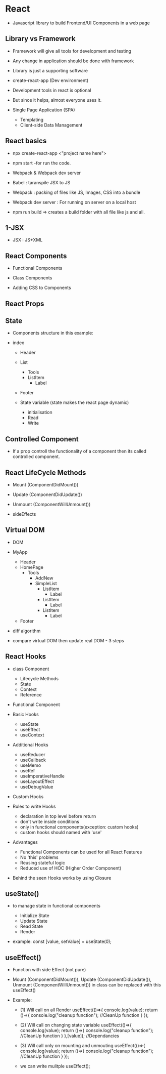# React

- Javascript library to build Frontend/UI Components in a web page

## Library vs Framework

- Framework will give all tools for development and testing
- Any change in application should be done with framework
- Library is just a supporting software

- create-react-app (Dev environment)

- Development tools in react is optional
- But since it helps, almost everyone uses it.

- Single Page Application (SPA)
  - Templating
  - Client-side Data Management

## React basics

- npx create-react-app <"project name here">
- npm start -for run the code.

- Webpack & Webpack dev server
- Babel : taranspile JSX to JS
- Webpack : packing of files like JS, Images, CSS into a bundle
- Webpack dev server : For running on server on a local host

- npm run build => creates a build folder with all file like js and all.

## 1-JSX

- JSX : JS+XML

## React Components

- Functional Components
- Class Components

- Adding CSS to Components

## React Props

## State

- Components structure in this example:
- index

  - Header
  - List
    - Tools
    - ListItem
      - Label
  - Footer

  - State variable (state makes the react page dynamic)
    - initialisation
    - Read
    - Write

## Controlled Component

- If a prop controll the functionality of a component then its called controlled component.

## React LifeCycle Methods

- Mount (ComponentDidMount())
- Update (ComponentDidUpdate())
- Unmount (ComponentWillUnmount())

- sideEffects

## Virtual DOM

- DOM
- MyApp

  - Header
  - HomePage
    - Tools
      - AddNew
      - SimpleList
        - ListItem
          - Label
        - ListItem
          - Label
        - ListItem
          - Label
  - Footer

- diff algorithm
- compare virtual DOM then update real DOM - 3 steps

## React Hooks

- class Component
  - Lifecycle Methods
  - State
  - Context
  - Reference
- Functional Component

- Basic Hooks
  - useState
  - useEffect
  - useContext
- Additional Hooks
  - useReducer
  - useCallback
  - useMemo
  - useRef
  - useImperativeHandle
  - useLayoutEffect
  - useDebugValue
- Custom Hooks

- Rules to write Hooks

  - declaration in top level before return
  - don't write inside conditions
  - only in functional components(exception: custom hooks)
  - custom hooks should named with 'use'

- Advantages
  - Functional Components can be used for all React Features
  - No 'this' problems
  - Reusing stateful logic
  - Reduced use of HOC (Higher Order Component)
- Behind the seen Hooks works by using Closure

## useState()

- to manage state in functional components

  - Initialize State
  - Update State
  - Read State
  - Render

- example: const [value, setValue] = useState(0);

## useEffect()

- Function with side Effect (not pure)
- Mount (ComponentDidMount()), Update (ComponentDidUpdate()), Unmount (ComponentWillUnmount()) in class can be replaced with this useEffect()

- Example:
  - (1) Will call on all Render
  useEffect(()=>{
  console.log(value);
  return ()=>{
  console.log("cleanup function");    //CleanUp function
  }
  });

  - (2) Will call on changing state variable
  useEffect(()=>{
  console.log(value);
  return ()=>{
  console.log("cleanup function");    //CleanUp function
  }
  },[value]); //Dependancies

  - (3) Will call only on mounting and unmouting
  useEffect(()=>{
  console.log(value);
  return ()=>{
  console.log("cleanup function");    //CleanUp function
  }
  });

  - we can write mulitple useEffect();